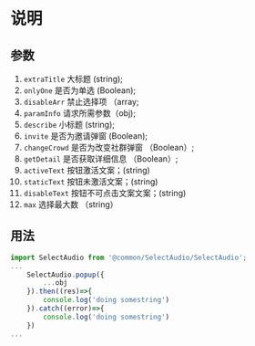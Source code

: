 # 说明

## 参数

1. `extraTitle` 大标题 (string);
2. `onlyOne` 是否为单选 (Boolean);
3. `disableArr` 禁止选择项 （array;
4. `paramInfo` 请求所需参数（obj);
5. `describe` 小标题 (string);
6. `invite` 是否为邀请弹窗 (Boolean);
7. `changeCrowd` 是否为改变社群弹窗 （Boolean）;
8. `getDetail` 是否获取详细信息 （Boolean）;
9. `activeText` 按钮激活文案；(string)
10. `staticText` 按钮未激活文案；(string)
11. `disableText` 按钮不可点击文案文案；(string)
12. `max` 选择最大数 （string）

## 用法

```js
import SelectAudio from '@common/SelectAudio/SelectAudio';
...
    SelectAudio.popup({
        ...obj
    }).then((res)=>{
        console.log('doing somestring')
    }).catch((error)=>{
        console.log('doing somestring')
    })
...
```
